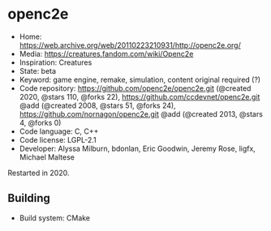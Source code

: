 # openc2e

- Home: https://web.archive.org/web/20110223210931/http://openc2e.org/
- Media: https://creatures.fandom.com/wiki/Openc2e
- Inspiration: Creatures
- State: beta
- Keyword: game engine, remake, simulation, content original required (?)
- Code repository: https://github.com/openc2e/openc2e.git (@created 2020, @stars 110, @forks 22), https://github.com/ccdevnet/openc2e.git @add (@created 2008, @stars 51, @forks 24), https://github.com/nornagon/openc2e.git @add (@created 2013, @stars 4, @forks 0)
- Code language: C, C++
- Code license: LGPL-2.1
- Developer: Alyssa Milburn, bdonlan, Eric Goodwin, Jeremy Rose, ligfx, Michael Maltese

Restarted in 2020.

## Building

- Build system: CMake
